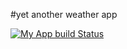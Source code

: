 #yet another weather app

[![My App build Status](https://github.com/lyeow-SA54/weatherapp/actions/workflows/main.yaml/badge.svg)](https://github.com/lyeow-SA54/weatherapp/actions/workflows/main.yaml)